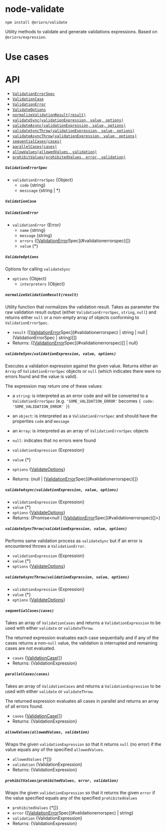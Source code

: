 # node-validate

```
npm install @orioro/validate
```

Utility methods to validate and generate validations expressions. Based on `@orioro/expression`.

# Use cases

# API

- [`ValidationErrorSpec`](#validationerrorspec)
- [`ValidationCase`](#validationcase)
- [`ValidationError`](#validationerror)
- [`ValidateOptions`](#validateoptions)
- [`normalizeValidationResult(result)`](#normalizevalidationresultresult)
- [`validateSync(validationExpression, value, options)`](#validatesyncvalidationexpression-value-options)
- [`validateAsync(validationExpression, value, options)`](#validateasyncvalidationexpression-value-options)
- [`validateSyncThrow(validationExpression, value, options)`](#validatesyncthrowvalidationexpression-value-options)
- [`validateAsyncThrow(validationExpression, value, options)`](#validateasyncthrowvalidationexpression-value-options)
- [`sequentialCases(cases)`](#sequentialcasescases)
- [`parallelCases(cases)`](#parallelcasescases)
- [`allowValues(allowedValues, validation)`](#allowvaluesallowedvalues-validation)
- [`prohibitValues(prohibitedValues, error, validation)`](#prohibitvaluesprohibitedvalues-error-validation)



##### `ValidationErrorSpec`

- `validationErrorSpec` {Object}
  - `code` {string}
  - `messsage` {string | *}

##### `ValidationCase`





##### `ValidationError`

- `validationError` {Error}
  - `name` {string}
  - `message` {string}
  - `errors` {[[ValidationError](#validationerror)Spec](#validationerrorspec)[]}
  - `value` {*}



##### `ValidateOptions`

Options for calling `validateSync`

- `options` {Object}
  - `interpreters` {Object}

##### `normalizeValidationResult(result)`

Utility function that normalizes the validation result.
Takes as parameter the raw validation result output
(either `ValidationErrorSpec`, `string`, `null`) and returns
either `null` or a non-empty array of objects conforming to
`ValidationErrorSpec`.

- `result` {[[ValidationError](#validationerror)Spec](#validationerrorspec) | string | null | (ValidationErrorSpec | string)[]}
- Returns: {[[ValidationError](#validationerror)Spec](#validationerrorspec)[] | null} 

##### `validateSync(validationExpression, value, options)`

Executes a validation expression against the given value.
Returns either an `Array` of `ValidationErrorSpec` objects
or `null` (which indicates there were no errors found and the
value is valid).

The expression may return one of these values:

- a `string`: is interpreted as an error code and will be
  converted to a `ValidationErrorSpec` (e.g. `'SOME_VALIDATION_ERROR'`
  becomes `{ code: 'SOME_VALIDATION_ERROR' }`)
- an `object`: is interpreted as a `ValidationErrorSpec` and should
  have the properties `code` and `message`
- an `Array`: is interpreted as an array of `ValidationErrorSpec` objects
- `null`: indicates that no errors were found

- `validationExpression` {Expression}
- `value` {*}
- `options` {[ValidateOptions](#validateoptions)}
- Returns: {null | [[ValidationError](#validationerror)Spec](#validationerrorspec)[]} 

##### `validateAsync(validationExpression, value, options)`

- `validationExpression` {Expression}
- `value` {*}
- `options` {[ValidateOptions](#validateoptions)}
- Returns: {Promise<null | [[ValidationError](#validationerror)Spec](#validationerrorspec)[]>} 

##### `validateSyncThrow(validationExpression, value, options)`

Performs same validation process as `validateSync` but if an error
is encountered throws a `ValidationError`.

- `validationExpression` {Expression}
- `value` {*}
- `options` {[ValidateOptions](#validateoptions)}

##### `validateAsyncThrow(validationExpression, value, options)`

- `validationExpression` {Expression}
- `value` {*}
- `options` {[ValidateOptions](#validateoptions)}



##### `sequentialCases(cases)`

Takes an array of `ValidationCases` and returns a `ValidationExpression`
to be used with either `validate` or `validateThrow`.

The returned expression evaluates each case sequentially
and if any of the cases returns a non-`null` value, the
validation is interrupted and remaining cases are not evaluated.

- `cases` {[ValidationCase](#validationcase)[]}
- Returns: {ValidationExpression} 

##### `parallelCases(cases)`

Takes an array of `ValidationCases` and returns a `ValidationExpression`
to be used with either `validate` or `validateThrow`.

The returned expression evaluates all cases in parallel and
returns an array of all errors found.

- `cases` {[ValidationCase](#validationcase)[]}
- Returns: {ValidationExpression} 

##### `allowValues(allowedValues, validation)`

Wraps the given `validationExpression` so that it returns
`null` (no error) if the value equals any of the specified
`allowedValues`.

- `allowedValues` {*[]}
- `validation` {ValidationExpression}
- Returns: {ValidationExpression} 

##### `prohibitValues(prohibitedValues, error, validation)`

Wraps the given `validationExpression` so that it returns
the given `error` if the value specified equals any of the
specified `prohibitedValues`

- `prohibitedValues` {*[]}
- `error` {[[ValidationError](#validationerror)Spec](#validationerrorspec) | string}
- `validation` {ValidationExpression}
- Returns: {ValidationExpression}

